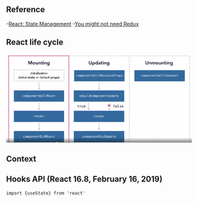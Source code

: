 ## Reference
-[React: State Management](https://www.linkedin.com/learning/react-state-management)
-[You might not need Redux]()


## React life cycle
![react life cycle](_notes/react-life-cycle.png "React")


## Context



## Hooks API (React 16.8, February 16, 2019)
```
import {useState} from 'react'
```